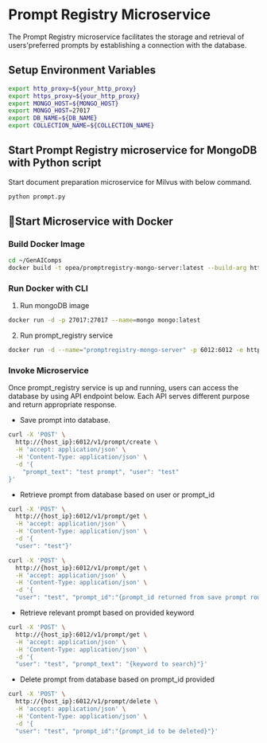 # Prompt Registry Microservice

The Prompt Registry microservice facilitates the storage and retrieval of users'preferred prompts by establishing a connection with the database.

## Setup Environment Variables

```bash
export http_proxy=${your_http_proxy}
export https_proxy=${your_http_proxy}
export MONGO_HOST=${MONGO_HOST}
export MONGO_HOST=27017
export DB_NAME=${DB_NAME}
export COLLECTION_NAME=${COLLECTION_NAME}
```

## Start Prompt Registry microservice for MongoDB with Python script

Start document preparation microservice for Milvus with below command.

```bash
python prompt.py
```

## 🚀Start Microservice with Docker

### Build Docker Image

```bash
cd ~/GenAIComps
docker build -t opea/promptregistry-mongo-server:latest --build-arg https_proxy=$https_proxy --build-arg http_proxy=$http_proxy -f comps/prompt_registry/mongo/docker/Dockerfile .
```

### Run Docker with CLI

1. Run mongoDB image

```bash
docker run -d -p 27017:27017 --name=mongo mongo:latest
```

2. Run prompt_registry service

```bash
docker run -d --name="promptregistry-mongo-server" -p 6012:6012 -e http_proxy=$http_proxy -e https_proxy=$https_proxy -e no_proxy=$no_proxy -e MONGO_HOST=${MONGO_HOST} -e MONGO_PORT=${MONGO_PORT} -e DB_NAME=${DB_NAME} -e COLLECTION_NAME=${COLLECTION_NAME} opea/promptregistry-mongo-server:latest
```

### Invoke Microservice

Once prompt_registry service is up and running, users can access the database by using API endpoint below. Each API serves different purpose and return appropriate response.

- Save prompt into database.

```bash
curl -X 'POST' \
  http://{host_ip}:6012/v1/prompt/create \
  -H 'accept: application/json' \
  -H 'Content-Type: application/json' \
  -d '{
    "prompt_text": "test prompt", "user": "test"
}'
```

- Retrieve prompt from database based on user or prompt_id

```bash
curl -X 'POST' \
  http://{host_ip}:6012/v1/prompt/get \
  -H 'accept: application/json' \
  -H 'Content-Type: application/json' \
  -d '{
  "user": "test"}'
```

```bash
curl -X 'POST' \
  http://{host_ip}:6012/v1/prompt/get \
  -H 'accept: application/json' \
  -H 'Content-Type: application/json' \
  -d '{
  "user": "test", "prompt_id":"{prompt_id returned from save prompt route above}"}'
```

- Retrieve relevant prompt based on provided keyword

```bash
curl -X 'POST' \
  http://{host_ip}:6012/v1/prompt/get \
  -H 'accept: application/json' \
  -H 'Content-Type: application/json' \
  -d '{
  "user": "test", "prompt_text": "{keyword to search}"}'
```

- Delete prompt from database based on prompt_id provided

```bash
curl -X 'POST' \
  http://{host_ip}:6012/v1/prompt/delete \
  -H 'accept: application/json' \
  -H 'Content-Type: application/json' \
  -d '{
  "user": "test", "prompt_id":"{prompt_id to be deleted}"}'
```
